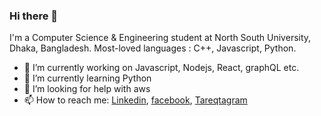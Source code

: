 ### Hi there 👋

I'm a Computer Science & Engineering student at North South University, Dhaka, Bangladesh. 
Most-loved languages : C++, Javascript, Python.

- 🔭 I’m currently working on Javascript, Nodejs, React, graphQL etc.
- 🌱 I’m currently learning Python
- 🤔 I’m looking for help with aws
- 📫 How to reach me: [Linkedin](https://www.linkedin.com/in/azizultareq/), [facebook](https://www.facebook.com/Azizul.tareq/), [Tareqtagram](https://www.facebook.com/Azizul.tareq/) 
